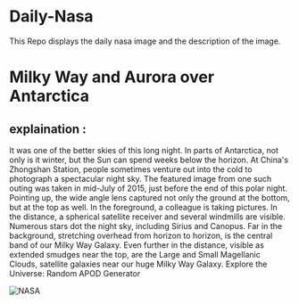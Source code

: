 # Daily-Nasa

This Repo displays the daily nasa image and the description of the image.

<!--NASA-->
# Milky Way and Aurora over Antarctica
## explaination :

It was one of the better skies of this long night. In parts of Antarctica, not only is it winter, but the Sun can spend weeks below the horizon. At China's Zhongshan Station, people sometimes venture out into the cold to photograph a spectacular night sky. The featured image from one such outing was taken in mid-July of 2015, just before the end of this polar night. Pointing up, the wide angle lens captured not only the ground at the bottom, but at the top as well.  In the foreground, a colleague is taking pictures. In the distance, a spherical satellite receiver and several windmills are visible. Numerous stars dot the night sky, including Sirius and Canopus. Far in the background, stretching overhead from horizon to horizon, is the central band of our Milky Way Galaxy. Even further in the distance, visible as extended smudges near the top, are the Large and Small Magellanic Clouds, satellite galaxies near our huge Milky Way Galaxy.   Explore the Universe: Random APOD Generator

![NASA](https://apod.nasa.gov/apod/image/2307/MWAurora_hang_960.jpg)
<!--/NASA-->